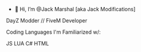 - 👋 Hi, I’m @Jack Marshal [aka Jack Modifications] 

DayZ Modder // FiveM Developer

Coding Languages I'm Familiarized w/:

JS
LUA
C#
HTML
